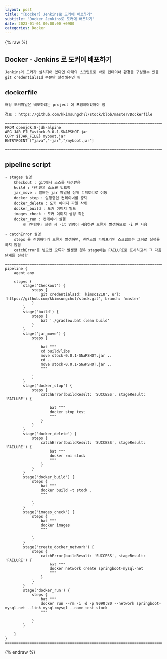 ```yaml
---
layout: post
title: "[Docker] Jenkins로 도커에 배포하기"
subtitle: "Docker Jenkins로 도커에 배포하기"
date: 2023-01-01 00:00:00 +0900
categories: Docker
---
```

{% raw %}
## Docker - Jenkins 로 도커에 배포하기  
	Jenkins와 도커가 설치되어 있다면 아래의 스크립트로 바로 컨테이너 환경을 구성할수 있음  
	git credentialsId 부분만 설정해주면 됨  
  
## dockerfile  
	해당 도커파일은 배포하려는 project 에 포함되어있어야 함  
  
	경로 : https://github.com/kkimsungchul/stock/blob/master/Dockerfile  
  
	======================================================================================================  
	FROM openjdk:8-jdk-alpine  
	ARG JAR_FILE=stock-0.0.1-SNAPSHOT.jar  
	COPY ${JAR_FILE} myboot.jar  
	ENTRYPOINT ["java","-jar","/myboot.jar"]  
  
	======================================================================================================  
  
## pipeline script  
  
	- stages 설명  
		Checkout : git에서 소스를 내려받음  
		build : 내려받은 소스를 빌드함  
		jar_move : 빌드한 jar 파일을 상위 디렉토리로 이동  
		docker_stop : 실행중인 컨테이너를 중지  
		docker_delete : 도커 이미지 파일 삭제  
		docker_build : 도커 이미지 빌드  
		images_check : 도커 이미지 생성 확인  
		docker_run : 컨테이너 실행  
			※ 컨테이너 실행 시 -it 명령어 사용하면 오류가 발생하므로 -i 만 사용  
  
	- catchError 설명  
		steps 을 진행하다가 오류가 발생하면, 젠킨스의 파이프라인 스크립트는 그뒤로 실행을 하지 않음  
		catchError를 넣으면 오류가 발생할 경우 stage에는 FAILURE로 표시하고서 그 다음단계를 진행함  
  
	======================================================================================================  
	pipeline {  
		agent any  
  
		stages {  
			stage('Checkout') {  
				steps {  
					git credentialsId: 'kimsc1218', url: 'https://github.com/kkimsungchul/stock.git', branch: 'master'  
				}  
			}  
			stage('build') {  
				steps {  
					bat './gradlew.bat clean build'  
				}  
			}  
			stage('jar_move') {  
				steps {  
  
					bat """  
					cd build/libs  
					move stock-0.0.1-SNAPSHOT.jar ..  
					cd ..  
					move stock-0.0.1-SNAPSHOT.jar ..  
					"""  
  
				}  
			}  
			stage('docker_stop') {  
				steps {  
					catchError(buildResult: 'SUCCESS', stageResult: 'FAILURE') {  
  
						bat """  
						docker stop test  
						"""  
					}  
				}  
			}  
			stage('docker_delete') {  
				steps {  
					catchError(buildResult: 'SUCCESS', stageResult: 'FAILURE') {  
						bat """  
						docker rmi stock  
						"""  
					}  
				}  
			}  
			stage('docker_build') {  
				steps {  
					bat """  
					docker build -t stock .  
					"""  
  
				}  
			}  
			stage('images_check') {  
				steps {  
					bat """  
					docker images  
					"""  
  
				}  
			}  
			stage('create_docker_network') {  
				steps {  
					catchError(buildResult: 'SUCCESS', stageResult: 'FAILURE') {  
						bat """  
						docker network create springboot-mysql-net  
						"""  
					}  
				}  
			}  
			stage('docker_run') {  
				steps {  
					bat """  
					docker run --rm -i -d -p 9090:80 --network springboot-mysql-net --link mysql:mysql --name test stock  
					"""  
  
				}  
			}  
  
		}  
	}  
	======================================================================================================  
  
                                                                                                                                                                                                                                                                                                                                                                                                                                                                                                                                                                                                                                                                                                                                                                                                                                                                                                                                                                                                                                                                                                                                                                                                                                                                                                                                                                                                                                                                                                                                                                                                                                                                                                                                                                                                                                                                                                                                                                                                                                                                                                                                                                                                                                                                                                                                                                                                                                                                                                                                                                                                                                                                                                                                                                                                                                                                                                                                                

{% endraw %}
